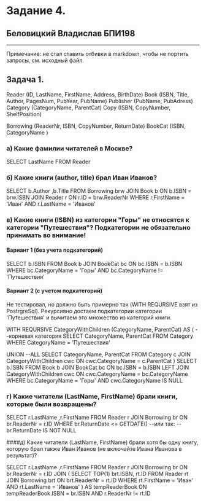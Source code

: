 # Задание 4.## Беловицкий Владислав БПИ198---Примечание: не стал ставить отбивки в markdown, чтобы не портить запросы, см. исходный файл.## Задача 1.Reader (ID, LastName, FirstName, Address, BirthDate)Book (ISBN, Title, Author, PagesNum, PubYear, PubName)Publisher (PubName, PubAdress)Category (CategoryName, ParentCat)Copy (ISBN, CopyNumber, ShelfPosition)Borrowing (ReaderNr, ISBN, CopyNumber, ReturnDate)BookCat (ISBN, CategoryName )### а) Какие фамилии читателей в Москве?SELECT LastNameFROM Reader### б) Какие книги (author, title) брал Иван Иванов?SELECT b.Author	,b.TitleFROM Borrowing brwJOIN Book b ON b.ISBN = brw.ISBNJOIN Reader r ON r.ID = brw.ReaderNrWHERE r.FirstName = 'Иван' AND r.LastName = 'Иванов'### в) Какие книги (ISBN) из категории "Горы" не относятся к категории "Путешествия"? Подкатегории не обязательно принимать во внимание!#### Вариант 1 (без учета подкатегорий)SELECT b.ISBNFROM Book bJOIN BookCat bc ON bc.ISBN = b.ISBNWHERE bc.CategoryName = 'Горы' AND bc.CategoryName != 'Путешествия'#### Вариант 2 (с учетом подкатегорий)Не тестировал, но должно быть примерно так (WITH REQURSIVE взят из PostrgreSql). Рекурсивно достаем подкатегории категории 'Путешествия' и вычитаем это множество из категорий книги. <br>WITH REQURSIVE CategoryWithСhildren  (CategoryName, ParentCat)AS (  --корневая категория  SELECT	CategoryName, ParentCat  FROM Category  WHERE CategoryName = 'Путешествия'    UNION --ALL  SELECT	CategoryName, ParentCat  FROM Category c  JOIN CategoryWithСhildren cwc ON cwc.CategoryName = c.ParentCat)SELECT b.ISBNFROM Book bJOIN BookCat bc ON bc.ISBN = b.ISBNLEFT JOIN CategoryWithСhildren cwc ON cwc.CategoryName = bc.CategoryNameWHERE bc.CategoryName = 'Горы' AND cwc.CategoryName IS NULL### г) Какие читатели (LastName, FirstName) брали книги, которые были возвращены?SELECT r.LastName	,r.FirstNameFROM Reader rJOIN Borrowing br ON br.ReaderNr = r.IDWHERE br.ReturnDate <= GETDATE()--или так:--br.ReturnDate IS NOT NULL####д) Какие читатели (LastName, FirstName) брали хотя бы одну книгу, которую брал также Иван Иванов (не включайте Ивана Иванова в результат)?SELECT r.LastName	,r.FirstNameFROM Reader rJOIN Borrowing br ON br.ReaderNr = r.IDJOIN     (        SELECT TOP(1) brt.ISBN, rt.ID        FROM Reader rt        JOIN Borrowing brt ON brt.ReaderNr = rt.ID        WHERE rt.FirstName = 'Иван' AND rt.LastName = 'Иванов'    ) AS tempReaderBookON tempReaderBook.ISBN = br.ISBN AND r.ReaderNr != rt.ID